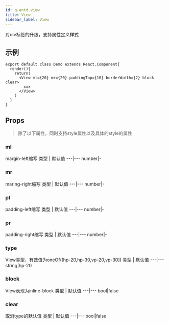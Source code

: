 ```yaml
---
id: q-antd.view
title: View
sidebar_label: View
---
```


对div标签的升级，支持属性定义样式

## 示例

```JS
export default class Demo extends React.Component{
  render(){
    return(
      <View ml={20} mr={20} paddingTop={10} borderWidth={2} block clear>
        xxx
      </View>
    )
  }
}
```

## Props

> 除了以下属性，同时支持style属性以及具体的style的属性

### ml
margin-left缩写
类型 | 默认值
---|---
number|-

### mr
maring-right缩写
类型 | 默认值
---|---
number|-

### pl
padding-left缩写
类型 | 默认值
---|---
number|-

### pr
padding-right缩写
类型 | 默认值
---|---
number|-

### type
View类型，有效值为oneOf([hp-20,hp-30,vp-20,vp-30])
类型 | 默认值
---|---
string|hp-20

### block
View表现为inline-block
类型 | 默认值
---|---
bool|false

### clear
取消type的默认值
类型 | 默认值
---|---
bool|false